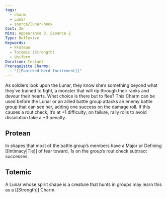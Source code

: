 ```yaml
---
tags:
  - charm
  - Lunar
  - source/lunar-book
Cost: 2m
Mins: Appearance 3, Essence 2
Type: Reflexive
Keywords:
  - Protean
  - Totemic (Strength)
  - Uniform
Duration: Instant
Prerequisite Charms:
  - "[[Panicked Herd Incitement]]"
---
```

As soldiers look upon the Lunar, they know she’s something beyond what they’ve trained to fight, a monster that will rip through their ranks and devour their hearts. What choice is there but to flee? This Charm can be used before the Lunar or an allied battle group attacks an enemy battle group that can see her, adding one success on the damage roll. If this causes a rout check, it’s at +1 difficulty; on failure, rally rolls to avoid dissolution take a −3 penalty. 
## Protean 

In shapes that most of the battle group’s members have a Major or Defining [[Intimacy|Tie]] of fear toward, 1s on the group’s rout check subtract successes. 
## Totemic 

A Lunar whose spirit shape is a creature that hunts in groups may learn this as a [[Strength]] Charm.
